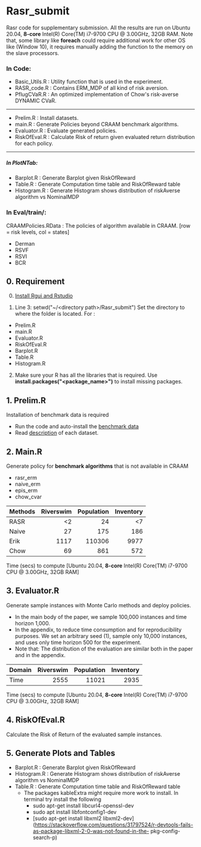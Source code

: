 # Rasr_submit
Rasr code for supplementary submission. All the results are run on Ubuntu 20.04, **8-core** Intel(R) Core(TM) i7-9700 CPU @ 3.00GHz, 32GB RAM. Note that, some library like **foreach** could require additional work for other OS like (Window 10), it requires manually adding the function to the memory on the slave processors.

### In Code:
- Basic_Utils.R : Utility function that is used in the experiment.
- RASR_code.R : Contains ERM_MDP of all kind of risk aversion.
- PflugCVaR.R : An optimized implementation of Chow's risk-averse DYNAMIC CVaR.
---
- Prelim.R : Install datasets.
- main.R : Generate Policies beyond CRAAM benchmark algorithms.
- Evaluator.R : Evaluate generated policies.
- RiskOfEval.R : Calculate Risk of return given evaluated return distribution for each policy.
---
##### In PlotNTab:
- Barplot.R : Generate Barplot given RiskOfReward
- Table.R : Generate Computation time table and RiskOfReward table
- Histogram.R : Generate Histogram shows distribution of riskAverse algorithm vs NominalMDP

### In Eval/train/<domain>:
CRAAMPolicies.RData : The policies of algorithm available in CRAAM. [row = risk levels, col = states]
- Derman
- RSVF
- RSVI
- BCR

## 0. Requirement
0. [Install Rgui and Rstudio](https://rstudio-education.github.io/hopr/starting.html)

1. Line 3: setwd("~/\<directory path\>/Rasr_submit")
Set the directory to where the folder is located. For :
- Prelim.R
- main.R
- Evaluator.R
- RiskOfEval.R
- Barplot.R 
- Table.R 
- Histogram.R

2. Make sure your R has all the libraries that is required. Use **install.packages("\<package_name\>")** to install missing packages.

## 1. Prelim.R
Installation of benchmark data is required
- Run the code and auto-install the [benchmark data](http://data.rmdp.xyz/domains/)
- Read [description](http://data.rmdp.xyz/domains/README.md) of each dataset.

## 2. Main.R
Generate policy for **benchmark algorithms** that is not available in CRAAM
- rasr_erm
- naive_erm
- epis_erm
- chow_cvar

| Methods    | Riverswim  | Population   | Inventory   |
| :--------- | ---------: | -----------: | ----------: |
| RASR       | <2         | 24           | <7          |
| Naive      | 27         | 175          | 186         |
| Erik       | 1117       | 110306       | 9977        |
| Chow       | 69         | 861          | 572         |

Time (secs) to compute [Ubuntu 20.04, **8-core** Intel(R) Core(TM) i7-9700 CPU @ 3.00GHz, 32GB RAM]

## 3. Evaluator.R
Generate sample instances with Monte Carlo methods and deploy policies.

- In the main body of the paper, we sample 100,000 instances and time horizon 1,000.
- In the appendix, to reduce time consumption and for reproducibility purposes. We set an arbitrary seed (1), sample only 10,000 instances, and uses only time horizon 500 for the experiment.  
- Note that: The distribution of the evaluation are similar both in the paper and in the appendix.

| Domain     | Riverswim  | Population   | Inventory   |
| :--------- | ---------: | -----------: | ----------: |
| Time       | 2555       | 11021        | 2935        |

Time (secs) to compute [Ubuntu 20.04, **8-core** Intel(R) Core(TM) i7-9700 CPU @ 3.00GHz, 32GB RAM]


## 4. RiskOfEval.R
Calculate the Risk of Return of the evaluated sample instances.

## 5. Generate Plots and Tables
- Barplot.R : Generate Barplot given RiskOfReward
- Histogram.R : Generate Histogram shows distribution of riskAverse algorithm vs NominalMDP
- Table.R : Generate Computation time table and RiskOfReward table
  - The packages kableExtra might require more work to install. In terminal try install the following
    - sudo apt-get install libcurl4-openssl-dev
    - sudo apt install libfontconfig1-dev
    - [sudo apt-get install libxml2 libxml2-dev](https://stackoverflow.com/questions/31797524/r-devtools-fails-as-package-libxml-2-0-was-not-found-in-the- pkg-config-search-p)
    
